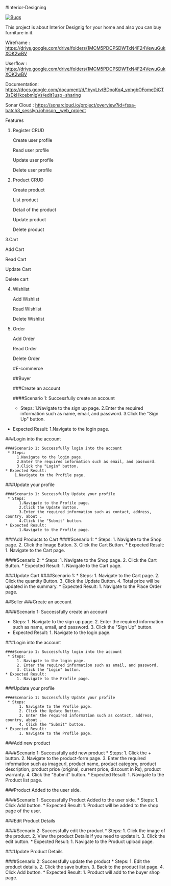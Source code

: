 #Interior-Designing

[![Bugs](https://sonarcloud.io/api/project_badges/measure?project=fssa-batch3_sesslyn.johnson__web_project&metric=bugs)](https://sonarcloud.io/summary/new_code?id=fssa-batch3_sesslyn.johnson__web_project)


This project is about Interior Designig for your home and also you can buy furniture in it.

Wireframe : https://drive.google.com/drive/folders/1MCM5PDCPSDWTxN4F24VewuGukXOK2wBV

Userflow : https://drive.google.com/drive/folders/1MCM5PDCPSDWTxN4F24VewuGukXOK2wBV

Documentation: https://docs.google.com/document/d/1byvLtvtBDpoKq4_vphgbOFomeDiCT3sDkHkcebmlgVs/edit?usp=sharing

Sonar Cloud : https://sonarcloud.io/project/overview?id=fssa-batch3_sesslyn.johnson__web_project

Features

1. Register CRUD 
   
    Create user profile
    
    Read user profile
    
    Update user profile
    
    Delete user profile

2. Product CRUD 
    
   Create product
      
   List product
   
   Detail of the product
     
   Update product 
    
   Delete product
     
3.Cart
    
   Add Cart
   
   Read Cart
   
   Update Cart
   
   Delete cart
   
4. Wishlist 

   Add Wishlist 
  
   Read Wishlist 
  
   Delete Wishlist 

5. Order

   Add Order
  
   Read Order
  
   Delete Order


   #E-commerce

   ##Buyer

   ###Create an account

   ####Scenario 1: Successfully create an account
   * Steps:
          1.Navigate to the sign up page.
          2.Enter the required information such as name, email, and password.
          3.Click the "Sign Up" button.
  * Expected Result:
          1.Navigate to the login page.

   ###Login into the account

    ####Scenario 1: Successfully login into the account 
     * Steps:
         1.Navigate to the login page.
         2.Enter the required information such as email, and password.
         3.Click the "Login" button.
    * Expected Result:
        1.Navigate to the Profile page.
  
   ###Update your profile

    ####Scenario 1: Successfully Update your profile 
     * Steps:
          1.Navigate to the Profile page.
          2.Click the Update Button.
          3.Enter the required information such as contact, address, country, about .
          4.Click the "Submit" button.
    * Expected Result:
          1.Navigate to the Profile page.
  
   ###Add Products to Cart
   ####Scenario 1: 
     * Steps:
          1. Navigate to the Shop page.
          2. Click the Image Button.
          3. Click the Cart Button.
    * Expected Result:
          1. Navigate to the Cart page.

   ####Scenario 2: 
     * Steps:
          1. Navigate to the Shop page.
          2. Click the Cart Button.
    * Expected Result:
          1. Navigate to the Cart page.

   ###Update Cart
   ####Scenario 1: 
     * Steps:
          1. Navigate to the Cart page.
          2. Click the quantity Button.
          3. Click the Update Button.
          4. Total price will be updated in the summary.
    * Expected Result:
          1. Navigate to the Place Order page.

   ##Seller
   ###Create an account

   ####Scenario 1: Successfully create an account
   * Steps:
          1. Navigate to the sign up page.
          2. Enter the required information such as name, email, and password.
          3. Click the "Sign Up" button.
  * Expected Result:
          1. Navigate to the login page.

   ###Login into the account

    ####Scenario 1: Successfully login into the account 
     * Steps:
         1. Navigate to the login page.
         2. Enter the required information such as email, and password.
         3. Click the "Login" button.
    * Expected Result:
         1. Navigate to the Profile page.
  
   ###Update your profile

    ####Scenario 1: Successfully Update your profile 
     * Steps:
          1. Navigate to the Profile page.
          2. Click the Update Button.
          3. Enter the required information such as contact, address, country, about .
          4. Click the "Submit" button.
    * Expected Result:
          1. Navigate to the Profile page.

  ###Add new product

   ####Scenario 1: Successfully add new product
     * Steps:
          1. Click the + button.
          2. Navigate to the product-form page.
          3. Enter the required information such as imageurl, product name, product category, product    description, product price (original, current price, discount in Rs), product warranty.
          4. Click the "Submit" button.
    * Expected Result:
          1. Navigate to the Product list page.
  
  ###Product Added to the user side.

  ####Scenario 1: Successfully Product Added to the user side.
     * Steps:
          1. Click Add button.
     * Expected Result:
          1. Product will be added to the shop page of the user.

  ###Edit Product Details

   ####Scenario 2: Successfully edit the product
     * Steps:
          1. Click the image of the product.
          2. View the product Details if you need to update it. 
          3. Click the edit button.
    * Expected Result:
          1. Navigate to the Product upload page.
  
  ###Update Product Details

   ####Scenario 2: Successfully update the product
     * Steps:
          1. Edit the product details.
          2. Click the save button. 
          3. Back to the product list page.
          4. Click Add button.
    * Expected Result:
          1. Product will add to the buyer shop page.
          

   
